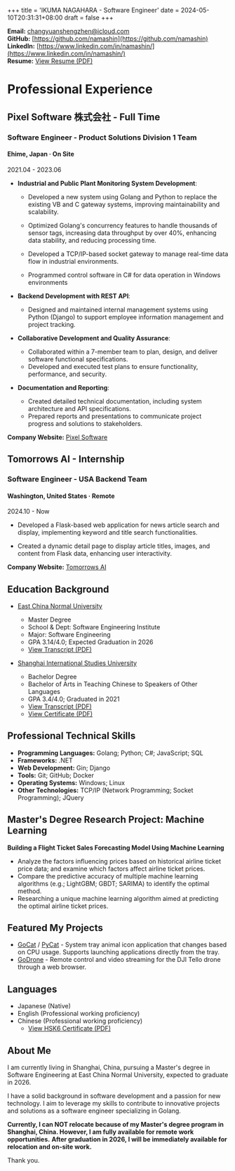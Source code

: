 +++
title = 'IKUMA NAGAHARA - Software Engineer'
date = 2024-05-10T20:31:31+08:00
draft = false
+++

**Email:** [changyuanshengzhen@icloud.com](mailto:changyuanshengzhen@icloud.com)  
**GitHub:** [https://github.com/namashin](https://github.com/namashin)  
**LinkedIn:** [https://www.linkedin.com/in/namashin/](https://www.linkedin.com/in/namashin/)  
**Resume:** [View Resume (PDF)](/materials/NagaharaIkuma_Resume.pdf)

# Professional Experience

## Pixel Software 株式会社 - Full Time
### Software Engineer - Product Solutions Division 1 Team
#### Ehime, Japan · On Site

2021.04 - 2023.06

- **Industrial and Public Plant Monitoring System Development**:
  - Developed a new system using Golang and Python to replace the existing VB and C gateway
    systems, improving maintainability and scalability.

  - Optimized Golang's concurrency features to handle thousands of sensor tags, increasing data
    throughput by over 40%, enhancing data stability, and reducing processing time.
  
  - Developed a TCP/IP-based socket gateway to manage real-time data flow in industrial
    environments.
  
  - Programmed control software in C# for data operation in Windows environments

- **Backend Development with REST API**:
   - Designed and maintained internal management systems using Python (Django) to support employee
     information management and project tracking.

- **Collaborative Development and Quality Assurance**:
  - Collaborated within a 7-member team to plan, design, and deliver software functional specifications.
  - Developed and executed test plans to ensure functionality, performance, and security.

- **Documentation and Reporting**:
  - Created detailed technical documentation, including system architecture and API specifications.
  - Prepared reports and presentations to communicate project progress and solutions to stakeholders.

**Company Website:** [Pixel Software](https://www.pixelsoft.co.jp/pc/index.html)

## Tomorrows AI - Internship
### Software Engineer - USA Backend Team
#### Washington, United States · Remote

2024.10 - Now

  - Developed a Flask-based web application for news article search and display, implementing keyword and title search functionalities.

  - Created a dynamic detail page to display article titles, images, and content from Flask data, enhancing user interactivity.

**Company Website:** [Tomorrows AI](https://www.tomorrowsai.org/)

## Education Background

- [East China Normal University](https://www.ecnu.edu.cn/)  
  - Master Degree
  - School & Dept: Software Engineering Institute
  - Major: Software Engineering
  - GPA 3.14/4.0; Expected Graduation in 2026
  - [View Transcript (PDF)](/materials/transcript-master-en.pdf)

- [Shanghai International Studies University](https://www.shisu.edu.cn/)  
  - Bachelor Degree
  - Bachelor of Arts in Teaching Chinese to Speakers of Other Languages
  - GPA 3.4/4.0; Graduated in 2021
  - [View Transcript (PDF)](/materials/transcript-bachelor-en.pdf)
  - [View Certificate (PDF)](/materials/certificate-bachelor.pdf)

## Professional Technical Skills

- **Programming Languages:** Golang; Python; C#; JavaScript; SQL
- **Frameworks:** .NET
- **Web Development:** Gin; Django
- **Tools:** Git; GitHub; Docker
- **Operating Systems:** Windows; Linux
- **Other Technologies:** TCP/IP (Network Programming; Socket Programming); JQuery 

## Master's Degree Research Project: Machine Learning
**Building a Flight Ticket Sales Forecasting Model Using Machine Learning**

- Analyze the factors influencing prices based on historical airline ticket price data; and examine which factors affect airline ticket prices.
- Compare the predictive accuracy of multiple machine learning algorithms (e.g.; LightGBM; GBDT; SARIMA) to identify the optimal method.
- Researching a unique machine learning algorithm aimed at predicting the optimal airline ticket prices.

## Featured My Projects

- [GoCat](https://github.com/namashin/GoCat) / [PyCat](https://github.com/namashin/PyCat) - System tray animal icon application that changes based on CPU usage. Supports launching applications directly from the tray.
- [GoDrone](https://github.com/namashin/GoDrone) - Remote control and video streaming for the DJI Tello drone through a web browser.

## Languages

- Japanese (Native)
- English (Professional working proficiency)
- Chinese (Professional working proficiency)  
  - [View HSK6 Certificate (PDF)](/materials/hsk6_certificate.pdf)

## About Me

I am currently living in Shanghai, China, pursuing a Master's degree in Software Engineering at East China Normal University, expected to graduate in 2026.

I have a solid background in software development and a passion for new technology. I aim to leverage my skills to contribute to innovative projects and solutions as a software engineer specializing in Golang.

**Currently, I can NOT relocate because of my Master's degree program in Shanghai, China. However, I am fully available for remote work opportunities.**
**After graduation in 2026, I will be immediately available for relocation and on-site work.**

Thank you.

